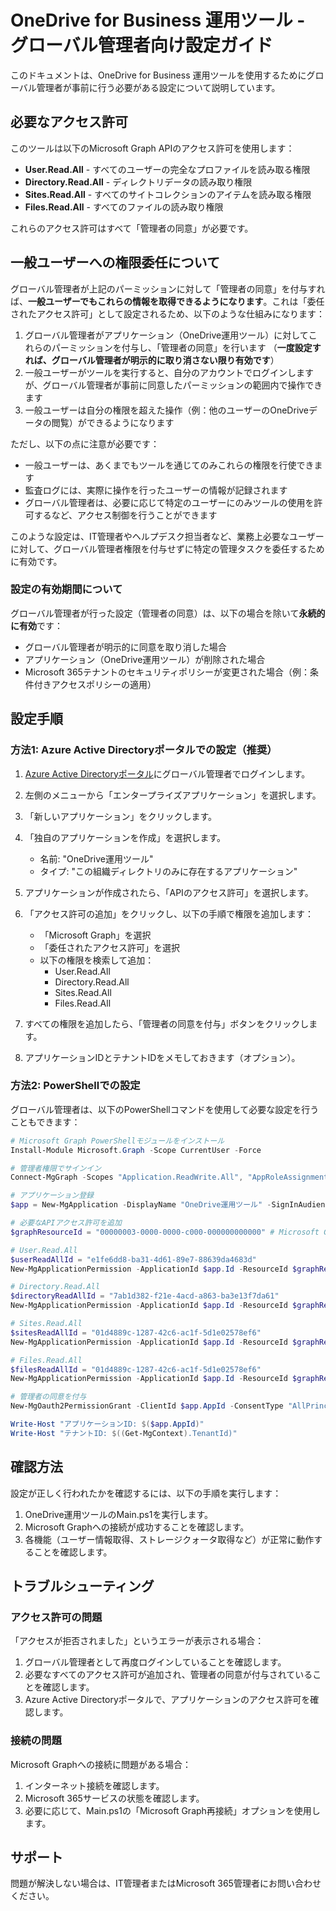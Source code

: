 # OneDrive for Business 運用ツール - グローバル管理者向け設定ガイド

このドキュメントは、OneDrive for Business 運用ツールを使用するためにグローバル管理者が事前に行う必要がある設定について説明しています。

## 必要なアクセス許可

このツールは以下のMicrosoft Graph APIのアクセス許可を使用します：

- **User.Read.All** - すべてのユーザーの完全なプロファイルを読み取る権限
- **Directory.Read.All** - ディレクトリデータの読み取り権限
- **Sites.Read.All** - すべてのサイトコレクションのアイテムを読み取る権限
- **Files.Read.All** - すべてのファイルの読み取り権限

これらのアクセス許可はすべて「管理者の同意」が必要です。

## 一般ユーザーへの権限委任について

グローバル管理者が上記のパーミッションに対して「管理者の同意」を付与すれば、**一般ユーザーでもこれらの情報を取得できるようになります**。これは「委任されたアクセス許可」として設定されるため、以下のような仕組みになります：

1. グローバル管理者がアプリケーション（OneDrive運用ツール）に対してこれらのパーミッションを付与し、「管理者の同意」を行います
（**一度設定すれば、グローバル管理者が明示的に取り消さない限り有効です**）
2. 一般ユーザーがツールを実行すると、自分のアカウントでログインしますが、グローバル管理者が事前に同意したパーミッションの範囲内で操作できます
3. 一般ユーザーは自分の権限を超えた操作（例：他のユーザーのOneDriveデータの閲覧）ができるようになります

ただし、以下の点に注意が必要です：

- 一般ユーザーは、あくまでもツールを通じてのみこれらの権限を行使できます
- 監査ログには、実際に操作を行ったユーザーの情報が記録されます
- グローバル管理者は、必要に応じて特定のユーザーにのみツールの使用を許可するなど、アクセス制御を行うことができます

このような設定は、IT管理者やヘルプデスク担当者など、業務上必要なユーザーに対して、グローバル管理者権限を付与せずに特定の管理タスクを委任するために有効です。

### 設定の有効期間について

グローバル管理者が行った設定（管理者の同意）は、以下の場合を除いて**永続的に有効**です：

- グローバル管理者が明示的に同意を取り消した場合
- アプリケーション（OneDrive運用ツール）が削除された場合
- Microsoft 365テナントのセキュリティポリシーが変更された場合（例：条件付きアクセスポリシーの適用）

## 設定手順

### 方法1: Azure Active Directoryポータルでの設定（推奨）

1. [Azure Active Directoryポータル](https://aad.portal.azure.com/)にグローバル管理者でログインします。

2. 左側のメニューから「エンタープライズアプリケーション」を選択します。

3. 「新しいアプリケーション」をクリックします。

4. 「独自のアプリケーションを作成」を選択します。
   - 名前: "OneDrive運用ツール"
   - タイプ: "この組織ディレクトリのみに存在するアプリケーション"

5. アプリケーションが作成されたら、「APIのアクセス許可」を選択します。

6. 「アクセス許可の追加」をクリックし、以下の手順で権限を追加します：
   - 「Microsoft Graph」を選択
   - 「委任されたアクセス許可」を選択
   - 以下の権限を検索して追加：
     - User.Read.All
     - Directory.Read.All
     - Sites.Read.All
     - Files.Read.All

7. すべての権限を追加したら、「管理者の同意を付与」ボタンをクリックします。

8. アプリケーションIDとテナントIDをメモしておきます（オプション）。

### 方法2: PowerShellでの設定

グローバル管理者は、以下のPowerShellコマンドを使用して必要な設定を行うこともできます：

```powershell
# Microsoft Graph PowerShellモジュールをインストール
Install-Module Microsoft.Graph -Scope CurrentUser -Force

# 管理者権限でサインイン
Connect-MgGraph -Scopes "Application.ReadWrite.All", "AppRoleAssignment.ReadWrite.All"

# アプリケーション登録
$app = New-MgApplication -DisplayName "OneDrive運用ツール" -SignInAudience "AzureADMyOrg"

# 必要なAPIアクセス許可を追加
$graphResourceId = "00000003-0000-0000-c000-000000000000" # Microsoft Graph

# User.Read.All
$userReadAllId = "e1fe6dd8-ba31-4d61-89e7-88639da4683d"
New-MgApplicationPermission -ApplicationId $app.Id -ResourceId $graphResourceId -ApiId $graphResourceId -PermissionId $userReadAllId

# Directory.Read.All
$directoryReadAllId = "7ab1d382-f21e-4acd-a863-ba3e13f7da61"
New-MgApplicationPermission -ApplicationId $app.Id -ResourceId $graphResourceId -ApiId $graphResourceId -PermissionId $directoryReadAllId

# Sites.Read.All
$sitesReadAllId = "01d4889c-1287-42c6-ac1f-5d1e02578ef6"
New-MgApplicationPermission -ApplicationId $app.Id -ResourceId $graphResourceId -ApiId $graphResourceId -PermissionId $sitesReadAllId

# Files.Read.All
$filesReadAllId = "01d4889c-1287-42c6-ac1f-5d1e02578ef6"
New-MgApplicationPermission -ApplicationId $app.Id -ResourceId $graphResourceId -ApiId $graphResourceId -PermissionId $filesReadAllId

# 管理者の同意を付与
New-MgOauth2PermissionGrant -ClientId $app.AppId -ConsentType "AllPrincipals" -ResourceId $graphResourceId -Scope "User.Read.All Directory.Read.All Sites.Read.All Files.Read.All"

Write-Host "アプリケーションID: $($app.AppId)"
Write-Host "テナントID: $((Get-MgContext).TenantId)"
```

## 確認方法

設定が正しく行われたかを確認するには、以下の手順を実行します：

1. OneDrive運用ツールのMain.ps1を実行します。
2. Microsoft Graphへの接続が成功することを確認します。
3. 各機能（ユーザー情報取得、ストレージクォータ取得など）が正常に動作することを確認します。

## トラブルシューティング

### アクセス許可の問題

「アクセスが拒否されました」というエラーが表示される場合：

1. グローバル管理者として再度ログインしていることを確認します。
2. 必要なすべてのアクセス許可が追加され、管理者の同意が付与されていることを確認します。
3. Azure Active Directoryポータルで、アプリケーションのアクセス許可を確認します。

### 接続の問題

Microsoft Graphへの接続に問題がある場合：

1. インターネット接続を確認します。
2. Microsoft 365サービスの状態を確認します。
3. 必要に応じて、Main.ps1の「Microsoft Graph再接続」オプションを使用します。

## サポート

問題が解決しない場合は、IT管理者またはMicrosoft 365管理者にお問い合わせください。